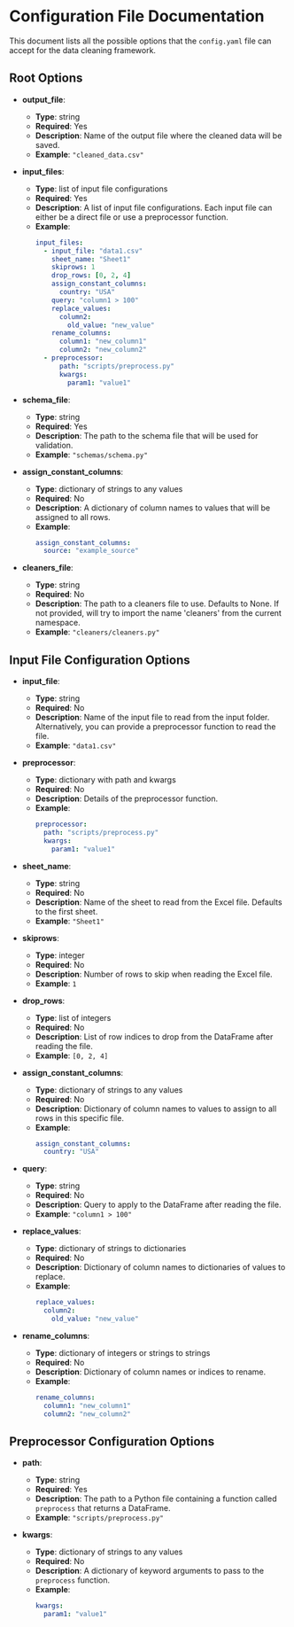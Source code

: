 # Configuration File Documentation

This document lists all the possible options that the `config.yaml` file can accept for the data cleaning framework.

## Root Options

- **output_file**: 
  - **Type**: string
  - **Required**: Yes
  - **Description**: Name of the output file where the cleaned data will be saved.
  - **Example**: `"cleaned_data.csv"`

- **input_files**:
  - **Type**: list of input file configurations
  - **Required**: Yes
  - **Description**: A list of input file configurations. Each input file can either be a direct file or use a preprocessor function.
  - **Example**:
    ```yaml
    input_files:
      - input_file: "data1.csv"
        sheet_name: "Sheet1"
        skiprows: 1
        drop_rows: [0, 2, 4]
        assign_constant_columns:
          country: "USA"
        query: "column1 > 100"
        replace_values:
          column2:
            old_value: "new_value"
        rename_columns:
          column1: "new_column1"
          column2: "new_column2"
      - preprocessor:
          path: "scripts/preprocess.py"
          kwargs:
            param1: "value1"
    ```

- **schema_file**:
  - **Type**: string
  - **Required**: Yes
  - **Description**: The path to the schema file that will be used for validation.
  - **Example**: `"schemas/schema.py"`

- **assign_constant_columns**:
  - **Type**: dictionary of strings to any values
  - **Required**: No
  - **Description**: A dictionary of column names to values that will be assigned to all rows.
  - **Example**:
    ```yaml
    assign_constant_columns:
      source: "example_source"
    ```

- **cleaners_file**:
  - **Type**: string
  - **Required**: No
  - **Description**: The path to a cleaners file to use. Defaults to None. If not provided, will try to import the name 'cleaners' from the current namespace.
  - **Example**: `"cleaners/cleaners.py"`

## Input File Configuration Options

- **input_file**:
  - **Type**: string
  - **Required**: No
  - **Description**: Name of the input file to read from the input folder. Alternatively, you can provide a preprocessor function to read the file.
  - **Example**: `"data1.csv"`

- **preprocessor**:
  - **Type**: dictionary with path and kwargs
  - **Required**: No
  - **Description**: Details of the preprocessor function.
  - **Example**:
    ```yaml
    preprocessor:
      path: "scripts/preprocess.py"
      kwargs:
        param1: "value1"
    ```

- **sheet_name**:
  - **Type**: string
  - **Required**: No
  - **Description**: Name of the sheet to read from the Excel file. Defaults to the first sheet.
  - **Example**: `"Sheet1"`

- **skiprows**:
  - **Type**: integer
  - **Required**: No
  - **Description**: Number of rows to skip when reading the Excel file.
  - **Example**: `1`

- **drop_rows**:
  - **Type**: list of integers
  - **Required**: No
  - **Description**: List of row indices to drop from the DataFrame after reading the file.
  - **Example**: `[0, 2, 4]`

- **assign_constant_columns**:
  - **Type**: dictionary of strings to any values
  - **Required**: No
  - **Description**: Dictionary of column names to values to assign to all rows in this specific file.
  - **Example**:
    ```yaml
    assign_constant_columns:
      country: "USA"
    ```

- **query**:
  - **Type**: string
  - **Required**: No
  - **Description**: Query to apply to the DataFrame after reading the file.
  - **Example**: `"column1 > 100"`

- **replace_values**:
  - **Type**: dictionary of strings to dictionaries
  - **Required**: No
  - **Description**: Dictionary of column names to dictionaries of values to replace.
  - **Example**:
    ```yaml
    replace_values:
      column2:
        old_value: "new_value"
    ```

- **rename_columns**:
  - **Type**: dictionary of integers or strings to strings
  - **Required**: No
  - **Description**: Dictionary of column names or indices to rename.
  - **Example**:
    ```yaml
    rename_columns:
      column1: "new_column1"
      column2: "new_column2"
    ```

## Preprocessor Configuration Options

- **path**:
  - **Type**: string
  - **Required**: Yes
  - **Description**: The path to a Python file containing a function called `preprocess` that returns a DataFrame.
  - **Example**: `"scripts/preprocess.py"`

- **kwargs**:
  - **Type**: dictionary of strings to any values
  - **Required**: No
  - **Description**: A dictionary of keyword arguments to pass to the `preprocess` function.
  - **Example**:
    ```yaml
    kwargs:
      param1: "value1"
    ```